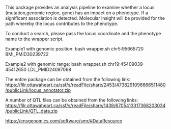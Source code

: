 This package provides an analysis pipeline to examine whether a locus (mutation,genomic region, gene) has an impact on a phenotype. If a significant association is detected. Molecular insight will be provided for the path whereby the locus contributes to the phenotype.

To conduct a search, please pass the locus coordinate and the phenotype name to the wrapper script.

Example1 with genomic position: bash wrapper.sh chr5:95665720 BMI_PMID30239722

Example2 with genomic range: bash wrapper.sh chr19:45409039-45412650 LDL_PMID24097068

The entire package can be obtained from the following link:
https://filr.ottawaheart.ca/ssf/s/readFile/share/2453/4738291096666511480/publicLink/locus_annotator.zip

A number of QTL files can be obtained from the following links:
https://filr.ottawaheart.ca/ssf/s/readFile/share/1438/6705413317368203034/publicLink/QTL_data.zip

https://cnsgenomics.com/software/smr/#DataResource


